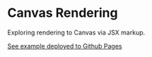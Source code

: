 # Canvas Rendering

Exploring rendering to Canvas via JSX markup.

[See example deployed to Github Pages](https://wilhelmberggren.github.io/canvas-rendering/)
